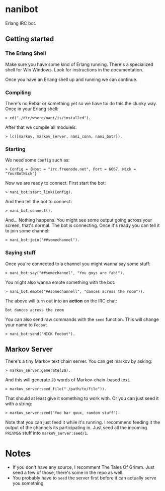 # nanibot
Erlang IRC bot.

## Getting started
### The Erlang Shell
Make sure you have some kind of Erlang running. There's a specialized shell 
for Win Windows. Look for instructions in the documentation.

Once you have an Erlang shell up and running we can continue.

### Compiling
There's no Rebar or something yet so we have toi do this the clunky way. Once
in your Erlang shell:
```
> cd("./dir/where/nani/is/installed").
```

After that we compile all modulels:
```
> lc([markov, markov_server, nani_conn, nani_botr]).
```

### Starting
We need some `Config` such as:
```
> Config = {Host = "irc.freenode.net", Port = 6667, Nick = "YourBotNick"}
```

Now we are ready to connect. First start the bot:
```
> nani_bot:start_link(Config).
```

And then tell the bot to connect:
```
> nani_bot:connect().
``` 

And... Nothing happens. You might see some output going across your screen, 
that's normal. The bot is connecting. Once it's ready you can tell it to join
some channel:
```
> nani_bot:join("##somechannel").
```

### Saying stuff
Once you're connected to a channel you might wanna say some stuff:
```
> nani_bot:say("##somechannel", "You guys are fab!").
```

You might also wanna emote something with the bot:
```
> nani_bot:emote("##somechannell", "dances across the room")).
```

The above will turn out into an **action** on the IRC chat:
```
Bot dances acress the room
```

You can also send raw commands with the  `send` function. 
This will change your name to `Foobot`.
```
> nani_bot:send("NICK Foobot").
```

## Markov Server
There's a tiny Markov text chain server. You can get markov by asking:
```
> markov_server:generate(20).
```

And this will generate `20` words of Markov-chain-based text. 
```
> markov_server:seed_file("./path/to/file")).
```

That should at least give it something to work with. Or you can just seed
it with a string:
```
> markov_server:seed("foo bar quux, random stuff").
```

Note that you can just feed it while it's running. I recommend feeding it 
the output of the channels its participating in. Just seed all the 
incoming `PRIVMSG` stuff into `markoV_server:seed/1`.

# Notes
* If you don't have any source, I recomment The Tales Of Grimm. Just seed 
a few of those,  there's some in the repo as well.
* You probably have to `seed` the server first before it can actually
serve you something.
